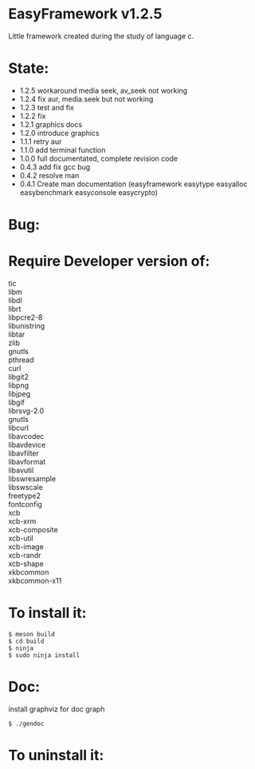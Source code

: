 EasyFramework v1.2.5
====================
Little framework created during the study of language c.<br/>

State:
======
* 1.2.5 workaround media seek, av_seek not working
* 1.2.4 fix aur, media.seek but not working
* 1.2.3 test and fix
* 1.2.2 fix
* 1.2.1 graphics docs
* 1.2.0 introduce graphics
* 1.1.1 retry aur
* 1.1.0 add terminal function
* 1.0.0 full documentated, complete revision code
* 0.4.3 add fix gcc bug
* 0.4.2 resolve man
* 0.4.1 Create man documentation (easyframework easytype easyalloc easybenchmark easyconsole easycrypto)

Bug:
====

Require Developer version of:
========
tic<br/>
libm<br/>
libdl<br/>
librt<br/>
libpcre2-8<br/>
libunistring<br/>
libtar<br/>
zlib<br/>
gnutls<br/>
pthread<br/>
curl<br/>
libgit2<br/>
libpng<br/>
libjpeg<br/>
libgif<br/>
librsvg-2.0<br/>
gnutls<br/>
libcurl<br/>
libavcodec<br/>
libavdevice<br/>
libavfilter<br/>
libavformat<br/>
libavutil<br/>
libswresample<br/>
libswscale<br/>
freetype2<br/>
fontconfig<br/>
xcb<br/>
xcb-xrm<br/>
xcb-composite<br/>
xcb-util<br/>
xcb-image<br/>
xcb-randr<br/>
xcb-shape<br/>
xkbcommon<br/>
xkbcommon-x11<br/>

To install it:
==============
```
$ meson build
$ cd build
$ ninja
$ sudo ninja install
```

Doc:
================
install graphviz for doc graph
```
$ ./gendoc
```

To uninstall it:
==============

